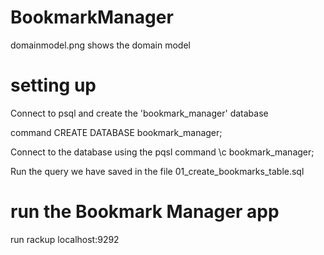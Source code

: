 # BookmarkManager

domainmodel.png shows the domain model 

# setting up 
Connect to psql and create the 'bookmark_manager' database

command CREATE DATABASE bookmark_manager;

Connect to the database using the pqsl command \c bookmark_manager;

Run the query we have saved in the file 01_create_bookmarks_table.sql

# run the Bookmark Manager app
run rackup
localhost:9292